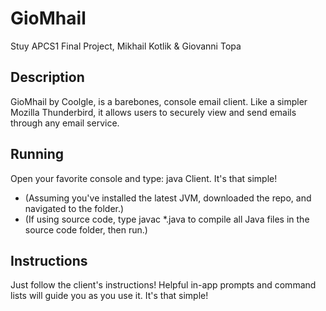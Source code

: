 # GioMhail
Stuy APCS1 Final Project, Mikhail Kotlik &amp; Giovanni Topa

## Description
GioMhail by Coolgle, is a barebones, console email client.
Like a simpler Mozilla Thunderbird, it allows users to securely view and send emails through any email service.

## Running
Open your favorite console and type: java Client. It's that simple!
* (Assuming you've installed the latest JVM, downloaded the repo, and navigated to the folder.)
* (If using source code, type javac *.java to compile all Java files in the source code folder, then run.)

## Instructions
Just follow the client's instructions! Helpful in-app prompts and command lists will guide you as you use it.
It's that simple!